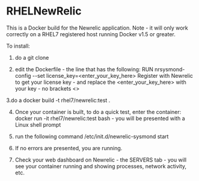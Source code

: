 # RHELNewRelic

This is a Docker build for the Newrelic application. Note - it will only work correctly on a RHEL7 registered host running Docker v1.5 or greater.

To install:

1. do a git clone <REPO>

2. edit the Dockerfile  - the line that has the following:
RUN nrsysmond-config --set license_key=<enter_your_key_here>
Register with Newrelic to get your license key - and replace the <enter_your_key_here> with your key - no brackets <>

3.do a docker build -t rhel7/newrelic:test .

4. Once your container is built, to do a quick test, enter the container:
docker run -it rhel7/newrelic:test bash - you will be presented with a Linux shell prompt

5. run the following command
/etc/init.d/newrelic-sysmond start

6. If no errors are presented, you are running.

7. Check your web dashboard on Newrelic - the SERVERS tab - you will see your container running and showing processes, network activity, etc.


